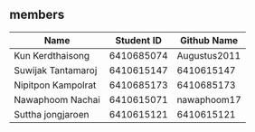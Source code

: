## members

 |          Name         |  Student ID  | Github Name  |
 |-----------------------|--------------|--------------|
 |     Kun Kerdthaisong     |  6410685074  | Augustus2011 |
 |     Suwijak Tantamaroj   |  6410615147  | 6410615147 |
 |   Nipitpon Kampolrat   |  6410685173  | 6410685173 |
 |     Nawaphoom Nachai     |  6410615071  | nawaphoom17 |
 |     Suttha jongjaroen     |  6410615121  | 6410615121 |
 
